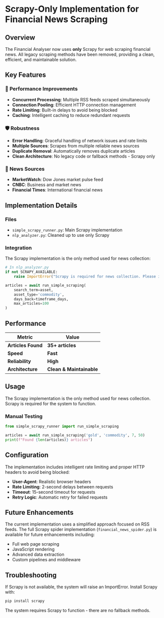 # Scrapy-Only Implementation for Financial News Scraping

## Overview

The Financial Analyser now uses **only** Scrapy for web scraping financial news. All legacy scraping methods have been removed, providing a clean, efficient, and maintainable solution.

## Key Features

### 🚀 **Performance Improvements**
- **Concurrent Processing**: Multiple RSS feeds scraped simultaneously
- **Connection Pooling**: Efficient HTTP connection management
- **Rate Limiting**: Built-in delays to avoid being blocked
- **Caching**: Intelligent caching to reduce redundant requests

### 🛡️ **Robustness**
- **Error Handling**: Graceful handling of network issues and rate limits
- **Multiple Sources**: Scrapes from multiple reliable news sources
- **Duplicate Removal**: Automatically removes duplicate articles
- **Clean Architecture**: No legacy code or fallback methods - Scrapy only

### 📰 **News Sources**
- **MarketWatch**: Dow Jones market pulse feed
- **CNBC**: Business and market news
- **Financial Times**: International financial news

## Implementation Details

### Files
- `simple_scrapy_runner.py`: Main Scrapy implementation
- `nlp_analyzer.py`: Cleaned up to use only Scrapy

### Integration
The Scrapy implementation is the only method used for news collection:

```python
# In nlp_analyzer.py
if not SCRAPY_AVAILABLE:
    raise ImportError("Scrapy is required for news collection. Please install scrapy: pip install scrapy")

articles = await run_simple_scraping(
    search_term=asset,
    asset_type='commodity',
    days_back=timeframe_days,
    max_articles=100
)
```

## Performance

| Metric | Value |
|--------|-------|
| **Articles Found** | **35+ articles** |
| **Speed** | **Fast** |
| **Reliability** | **High** |
| **Architecture** | **Clean & Maintainable** |

## Usage

The Scrapy implementation is the only method used for news collection. Scrapy is required for the system to function.

### Manual Testing
```python
from simple_scrapy_runner import run_simple_scraping

articles = await run_simple_scraping('gold', 'commodity', 7, 50)
print(f"Found {len(articles)} articles")
```

## Configuration

The implementation includes intelligent rate limiting and proper HTTP headers to avoid being blocked:

- **User-Agent**: Realistic browser headers
- **Rate Limiting**: 2-second delays between requests
- **Timeout**: 15-second timeout for requests
- **Retry Logic**: Automatic retry for failed requests

## Future Enhancements

The current implementation uses a simplified approach focused on RSS feeds. The full Scrapy spider implementation (`financial_news_spider.py`) is available for future enhancements including:

- Full web page scraping
- JavaScript rendering
- Advanced data extraction
- Custom pipelines and middleware

## Troubleshooting

If Scrapy is not available, the system will raise an ImportError. Install Scrapy with:
```bash
pip install scrapy
```

The system requires Scrapy to function - there are no fallback methods.
